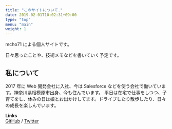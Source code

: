 ```yaml
---
title: "このサイトについて."
date: 2019-02-01T10:02:31+09:00
type: "top"
menu: "main"
weight: 1
---
```


mcho71 による個人サイトです。

日々思ったことや、技術メモなどを書いていく予定です。

## 私について

2017 年に Web 開発会社に入社、今は Salesforce などを使う会社で働いています。神奈川県相模原市出身、今も住んでいます。
平日は在宅で仕事をしつつ、子育てをし、休みの日は娘とお出かけしてます。ドライブしたり散歩したり、日々の成長を楽しんでいます。

**Links**  
[GitHub](https://github.com/mcho71) / [Twitter](https://twitter.com/mcho71)
